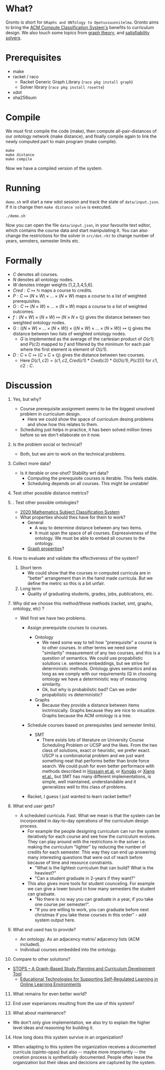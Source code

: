 # What?

Gronto is short for `GRaphs and ONTology to Opetussuunnitelma`. Gronto aims to
bring the [ACM Compute Classification System's](https://dl.acm.org/ccs)
benefits to curriculum design. We also touch some topics from [graph
theory](https://en.wikipedia.org/wiki/Graph_theory), and [satisfiability
solvers](https://en.wikipedia.org/wiki/Satisfiability_modulo_theories).

# Prerequisites

- make
- racket / raco
  - Racket Generic Graph Library (`raco pkg install graph`)
  - Solver library (`raco pkg install rosette`)
- xdot
- sha256sum

# Compile

We must first compile the code (make), then compute
all-pair-distances of our ontology network (make distance), and finally compile again to link
the newly computed part to main program (make compile).

```
make
make distance
make compile
```

Now we have a compiled version of the system.

# Running

`demo.sh` will start a new xdot session and track the state of
`data/input.json`. If it is change then `make distance solve` is executed.

```
./demo.sh
```

Now you can open the file `data/input.json`, in your favourite text editor,
which contains the course data and start manipulating it. You can also change
the restrictions for the solver in `src/dot.rkt` to change number of years,
semsters, semester limits etc.

# Formally

- ${C}$ denotes all courses.
- ${N}$ denotes all ontology nodes.
- ${W}$ denotes integer weights [1,2,3,4,5,6].
- ${Cred} : {C} \mapsto \mathbb{N}$ maps a course to credits.
- ${P} : {C} \mapsto ({N}\times{W})\times ... \times({N}\times{W})$ maps a course to a list of weighted prerequisites.
- ${O} : {C} \mapsto ({N}\times{W})\times ... \times({N}\times{W})$ maps a course to a list of weighted outcomes.
- ${f} : ({N}\times{W}) \times ({N}\times{W}) \mapsto ({N} \times {N} \times \mathbb{Q})$ gives the distance between two weighted ontology nodes.
- ${G} : (({N}\times{W})\times ... \times({N}\times{W})) \times (({N}\times{W})\times ... \times({N}\times{W})) \mapsto \mathbb{Q}$ gives the distance between two lists of weighted ontology nodes.
  - ${G}$ is implemented as the average of the cartesian product of ${O}(c1)$ and ${P}(c2)$ mapped to ${f}$ and filtered by the minimum for each pair where the first element is element of ${O}(c1)$.
- ${D} : {C} \times {C} \mapsto ({C} \times {C} \times \mathbb{Q})$ gives the distance between two courses.
  - Here ${D}(c1, c2) = (c1, c2, {Cred}(c1) * {Cred}(c2) * {G}({O}(c1), {P}(c2)))$ for $c1,c2 : {C}$.

# Discussion

1. Yes, but why?
   - Course prerequisite assignment seems to be the biggest unsolved problem in
     curriculum design.
       - Here we could show the space of curriculum desing problems and show
         how this relates to them.
   - Scheduling just helps in practice, it has been solved million times before
     so we don't ellaborate on it now.

2. Is the problem social or technical?
   - Both, but we aim to work on the technical problems.

3. Collect more data?
   - Is it iterable or one-shot? Stability wrt data?
      - Computing the prerequisite courses is iterable. This feels stable.
      - Scheduling depends on all courses. This might be unstable!

4. Test other possible distance metrics?

 
5. . Test other possible ontologies?
   - [2020 Mathematics Subject Classification System](https://mathscinet.ams.org/mathscinet/msc/msc2020.html)
   - What properties should thes have for them to work?
      - General
          - A way to determine distance between any two items.
          - It must span the space of all courses. Expressiveness of the ontology.
            We must be able to embed all courses to the ontology.
      - [Graph properties](https://en.wikipedia.org/wiki/Graph_property)?

6. How to evaluate and validate the effectiveness of the system?
   1. Short term
       - We could show that the courses in computed curricula are in "better"
         arrangement than in the hand made curricula. But we define the metric
         so this is a bit unfair.
   2. Long term
       - Quality of graduating students, grades, jobs, publications, etc.

7. Why did we choose this method/these methods (racket, smt, graphs, ontology, etc) ?
   - Well first we have two problems.
       - Assign prerequisite courses to courses.
           - Ontology
               - We need some way to tell how "prerequisite" a course is to
                 other courses. In other terms we need some "similarity"
                 measurement of any two courses, and this is a question of
                 semantics. We could use propabilistic solutions i.e. sentence
                 embeddings, but we strive for deterministic methods. Ontology
                 gives semantics and as long as we comply with our requirements (Q
                 in choosing ontology we have a deterministic way of measuring
                 similarity.
               - Ok, but why is probabilistic bad? Can we order propabilistic vs
                 deterministic?
           - Graphs
               - Because they provide a distance between items inctrinsically.
                 Graphs because they are nice to visualize. Graphs because the
                 ACM ontology is a tree.

       - Schedule courses based on prerequisites (and semester limits).
           - SMT
               - There exists lots of literature on University Course
                 Scheduling Problem or UCSP and the likes. From the two class
                 of solutions, exact or heuristic, we prefer exact. USCP is a
                 combinatorial problem and we just want something neat that
                 performs better than brute force search. We could push for
                 even better performace with methods described in [Hossain et.al.](https://pure.ulster.ac.uk/ws/portalfiles/portal/76764440/accepted_version_Optimization_of_University_Course_Scheduling_Problem_NSiddique.pdf) or [Kyngäs](https://www.utupub.fi/bitstream/handle/10024/72127/D140%20doria.pdf?sequence=1&isAllowed=y)
                 or [Xiang et.al.](https://doi.org/10.1016/j.eswa.2024.123383),
                 but SMT has many different implementations, is simple, well
                 maintained, understandable and it generalizes well to this
                 class of problems.

       - Racket, I guess I just wanted to learn racket better?

8. What end user gets?
   - A scheduled curricula. Fast. What we mean is that the system can be
     incorporated in day-to-day operations of the curriculum design process.
       - For example the people designing curriculum can run the system
         iteratively for each course and see how the curriculum evolves. They
         can play around with the restrictions in the solver i.e. making the
         curriculum "lighter" by reducing the number of credits for each
         semester. This way they can end up answering many interesting
         questions that were out of reach before because of time and resource
         constraints.
           - "What is the lightest curriculum that can build? What is the heaviest?"
           - "Can a student graduate in 2-years if they want?"
       - This also gives more tools for student counceling. For example we can
         give a lower bound in how many semesters the student can graduate.
           - "No there is no way you can graduate in a year, if you take one
             course per semester!".
           - "If you are willing to work, you can graduate before next
             christmas if you take these courses in this order" - add system
             output here.

9. What end used has to provide?
   - An ontology. As an adjacency matrix/ adjacency lists (ACM included).
   - Individual courses embedded into the ontology.

10. Compare to other solutions?
   - [STOPS – A Graph-Based Study Planning and Curriculum Development Tool](https://dl.acm.org/doi/pdf/10.1145/2674683.2674689)
       - [Educational Technologies for Supporting Self-Regulated Learning in Online Learning Environments](https://aaltodoc.aalto.fi/server/api/core/bitstreams/9a88834a-affe-4a5f-92fd-6b2340c6336b/content)

11. What remains for even better world?
12.  End user experiances resulting from the use of this system?

13.  What about maintenance?
   - We don't only give implementation, we also try to explain the higher level
     ideas and reasoning for building it.

14. How long does this system survive in an organization?
   - When adapting to this system the organization receives a documented
     curricula (opinto-opas) but also -- maybe more importantly -- the creation
     process is synthetically documented. People often leave the organization
     but their ideas and decicions are captured by the system.

